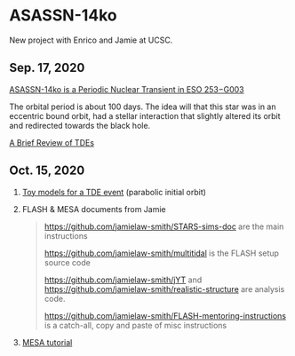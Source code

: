 # ASASSN-14ko
New project with Enrico and Jamie at UCSC.

## Sep. 17, 2020

[ASASSN-14ko is a Periodic Nuclear Transient in ESO 253−G003](https://arxiv.org/abs/2009.03321)

The orbital period is about 100 days. The idea will that this star was in an eccentric bound orbit, had a stellar interaction that slightly altered its orbit and redirected towards the black hole. 

[A Brief Review of TDEs](TDE.md)

## Oct. 15, 2020

1. [Toy models for a TDE event](./TDE_Analytical) (parabolic initial orbit)

2. FLASH & MESA documents from Jamie

   >https://github.com/jamielaw-smith/STARS-sims-doc are the main instructions
   >
   >https://github.com/jamielaw-smith/multitidal is the FLASH setup source code
   >
   >https://github.com/jamielaw-smith/jYT and https://github.com/jamielaw-smith/realistic-structure are analysis code.
   >
   >https://github.com/jamielaw-smith/FLASH-mentoring-instructions is a catch-all, copy and paste of misc instructions

3. [MESA tutorial](http://mesa.sourceforge.net/index.html)